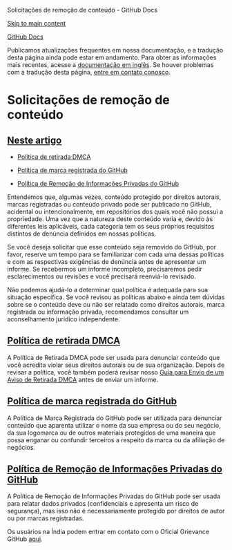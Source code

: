 Solicitações de remoção de conteúdo - GitHub Docs

[Skip to main content](#main-content)

[](/pt)[GitHub Docs](/pt)

Publicamos atualizações frequentes em nossa documentação, e a tradução desta página ainda pode estar em andamento. Para obter as informações mais recentes, acesse a [documentação em inglês](/en). Se houver problemas com a tradução desta página, [entre em contato conosco](https://github.com/contact?form[subject]=translation%20issue%20on%20docs.github.com&form[comments]=).

Solicitações de remoção de conteúdo
==========

[Neste artigo](/site-policy/content-removal-policies/submitting-content-removal-requests#in-this-article)
----------

* [](#dmca-takedown-policy)[Política de retirada DMCA](/pt/articles/dmca-takedown-policy)

* [](#github-trademark-policy)[Política de marca registrada do GitHub](/pt/articles/github-trademark-policy)

* [](#github-private-information-removal-policy)[Política de Remoção de Informações Privadas do GitHub](/pt/github/site-policy/github-private-information-removal-policy)

Entendemos que, algumas vezes, conteúdo protegido por direitos autorais, marcas registradas ou conteúdo privado pode ser publicado no GitHub, acidental ou intencionalmente, em repositórios dos quais você não possui a propriedade. Uma vez que a natureza deste conteúdo varia e, devido às diferentes leis aplicáveis, cada categoria tem os seus próprios requisitos distintos de denúncia definidos em nossas políticas.

Se você deseja solicitar que esse conteúdo seja removido do GitHub, por favor, reserve um tempo para se familiarizar com cada uma dessas políticas e com as respectivas exigências de denúncia antes de apresentar um informe. Se recebermos um informe incompleto, precisaremos pedir esclarecimentos ou revisões e você precisará reenviá-lo revisado.

Não podemos ajudá-lo a determinar qual política é adequada para sua situação específica. Se você revisou as políticas abaixo e ainda tem dúvidas sobre se o conteúdo deve ou não ser relatado como direitos autorais, marca registrada ou informação privada, recomendamos consultar um aconselhamento jurídico independente.

[](#dmca-takedown-policy)[Política de retirada DMCA](/pt/articles/dmca-takedown-policy)
----------

A Política de Retirada DMCA pode ser usada para denunciar conteúdo que você acredita violar seus direitos autorais ou de sua organização. Depois de revisar a política, você também poderá revisar nosso [Guia para Envio de um Aviso de Retirada DMCA](/pt/articles/guide-to-submitting-a-dmca-takedown-notice) antes de enviar um informe.

[](#github-trademark-policy)[Política de marca registrada do GitHub](/pt/articles/github-trademark-policy)
----------

A Política de Marca Registrada do GitHub pode ser utilizada para denunciar conteúdo que aparenta utilizar o nome da sua empresa ou do seu negócio, da sua logomarca ou de outros materiais protegidos de uma maneira que possa enganar ou confundir terceiros a respeito da marca ou da afiliação de negócios.

[](#github-private-information-removal-policy)[Política de Remoção de Informações Privadas do GitHub](/pt/github/site-policy/github-private-information-removal-policy)
----------

A Política de Remoção de Informações Privadas do GitHub pode ser usada para relatar dados privados (confidenciais e apresenta um risco de segurança), mas isso não é necessariamente protegido por direitos de autor ou por marcas registradas.

Os usuários na Índia podem entrar em contato com o Oficial Grievance GitHub [aqui](https://support.github.com/contact/india-grievance-officer).
